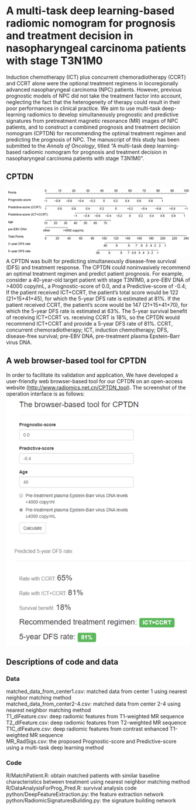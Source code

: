 # A multi-task deep learning-based radiomic nomogram for prognosis and treatment decision in nasopharyngeal carcinoma patients with stage T3N1M0
Induction chemotherapy (ICT) plus concurrent chemoradiotherapy (CCRT) and CCRT alone were the optional treatment regimens in locoregionally advanced nasopharyngeal carcinoma (NPC) patients. However, previous prognostic models of NPC did not take the treatment factor into account, neglecting the fact that the heterogeneity of therapy could result in their poor performances in clinical practice. We aim to use multi-task deep-learning radiomics to develop simultaneously prognostic and predictive signatures from pretreatment magnetic resonance (MR) images of NPC patients, and to construct a combined prognosis and treatment decision nomogram (CPTDN) for recommending the optimal treatment regimen and predicting the prognosis of NPC. The manuscript of this study has been submitted to the *Annals of Oncology*, titled “A multi-task deep learning-based radiomic nomogram for prognosis and treatment decision in nasopharyngeal carcinoma patients with stage T3N1M0”.  
## CPTDN
![Zlz-shoulder](CPTDN.png)  
A CPTDN was built for predicting simultaneously disease-free survival (DFS) and treatment response. The CPTDN could noninvasively recommend an optimal treatment regimen and predict patient prognosis. For example, consider a 40-year-old target patient with stage T3N1M0, a pre-EBV DNA of >4000 copy/mL, a Prognostic-score of 0.0, and a Predictive-score of -0.4; If the patient received ICT+CCRT, the patient’s total score would be 122 (21+15+41+45), for which the 5-year DFS rate is estimated at 81%. If the patient received CCRT, the patient’s score would be 147 (21+15+41+70), for which the 5-year DFS rate is estimated at 63%. The 5-year survival benefit of receiving ICT+CCRT vs. receiving CCRT is 18%, so the CPTDN would recommend ICT+CCRT and provide a 5-year DFS rate of 81%. CCRT, concurrent chemoradiotherapy; ICT, induction chemotherapy; DFS, disease-free survival; pre-EBV DNA, pre-treatment plasma Epstein-Barr virus DNA.  
## A web browser-based tool for CPTDN
In order to facilitate its validation and application, We have developed a user-friendly web browser-based tool for our CPTDN on an open-access website (http://www.radiomics.net.cn/CPTDN_tool). The screenshot of the operation interface is as follows:  
![Zlz-shoulder](CPTDN-tool.png) 
## Descriptions of code and data
### Data
matched_data_from_center1.csv: matched data from center 1 using nearest neighbor matching method  
matched_data_from_center2-4.csv: matched data from center 2-4 using nearest neighbor matching method  
T1_dlFeature.csv: deep radiomic features from T1-weighted MR sequence  
T2_dlFeature.csv: deep radiomic features from T2-weighted MR sequence  
T1C_dlFeature.csv: deep radiomic features from contrast enhanced T1-weighted MR sequence  
MR_RadSigs.csv: the proposed Prognostic-score and Predictive-score using a multi-task deep learning method
### Code
R/MatchPatient.R: obtain matched patients with similar baseline characteristics between treatment using nearest neighbor matching method  
R/DataAnalysisForProg_Pred.R: survival analysis code  
python/DeepFeatureExtraction.py: the feature extraction network  
python/RadiomicSignaturesBuilding.py: the signature building network  

